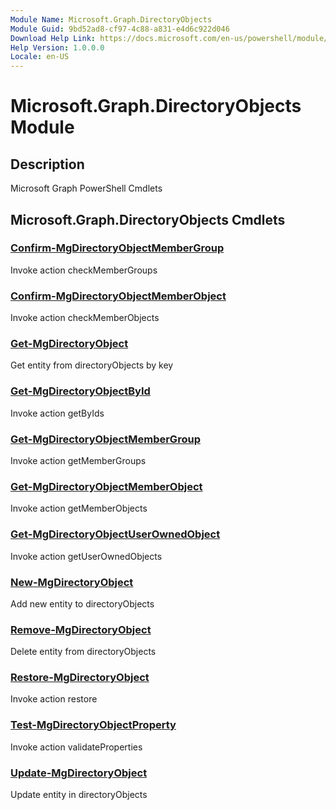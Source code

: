 ```yaml
---
Module Name: Microsoft.Graph.DirectoryObjects
Module Guid: 9bd52ad8-cf97-4c88-a831-e4d6c922d046
Download Help Link: https://docs.microsoft.com/en-us/powershell/module/microsoft.graph.directoryobjects
Help Version: 1.0.0.0
Locale: en-US
---
```


# Microsoft.Graph.DirectoryObjects Module
## Description
Microsoft Graph PowerShell Cmdlets

## Microsoft.Graph.DirectoryObjects Cmdlets
### [Confirm-MgDirectoryObjectMemberGroup](Confirm-MgDirectoryObjectMemberGroup.md)
Invoke action checkMemberGroups

### [Confirm-MgDirectoryObjectMemberObject](Confirm-MgDirectoryObjectMemberObject.md)
Invoke action checkMemberObjects

### [Get-MgDirectoryObject](Get-MgDirectoryObject.md)
Get entity from directoryObjects by key

### [Get-MgDirectoryObjectById](Get-MgDirectoryObjectById.md)
Invoke action getByIds

### [Get-MgDirectoryObjectMemberGroup](Get-MgDirectoryObjectMemberGroup.md)
Invoke action getMemberGroups

### [Get-MgDirectoryObjectMemberObject](Get-MgDirectoryObjectMemberObject.md)
Invoke action getMemberObjects

### [Get-MgDirectoryObjectUserOwnedObject](Get-MgDirectoryObjectUserOwnedObject.md)
Invoke action getUserOwnedObjects

### [New-MgDirectoryObject](New-MgDirectoryObject.md)
Add new entity to directoryObjects

### [Remove-MgDirectoryObject](Remove-MgDirectoryObject.md)
Delete entity from directoryObjects

### [Restore-MgDirectoryObject](Restore-MgDirectoryObject.md)
Invoke action restore

### [Test-MgDirectoryObjectProperty](Test-MgDirectoryObjectProperty.md)
Invoke action validateProperties

### [Update-MgDirectoryObject](Update-MgDirectoryObject.md)
Update entity in directoryObjects

